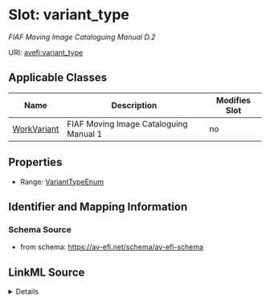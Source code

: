 

# Slot: variant_type


_FIAF Moving Image Cataloguing Manual D.2_



URI: [avefi:variant_type](https://av-efi.net/schema/av-efi-schema/variant_type)



<!-- no inheritance hierarchy -->





## Applicable Classes

| Name | Description | Modifies Slot |
| --- | --- | --- |
| [WorkVariant](WorkVariant.md) | FIAF Moving Image Cataloguing Manual 1 |  no  |







## Properties

* Range: [VariantTypeEnum](VariantTypeEnum.md)





## Identifier and Mapping Information







### Schema Source


* from schema: https://av-efi.net/schema/av-efi-schema




## LinkML Source

<details>
```yaml
name: variant_type
description: FIAF Moving Image Cataloguing Manual D.2
from_schema: https://av-efi.net/schema/av-efi-schema
rank: 1000
alias: variant_type
domain_of:
- WorkVariant
range: VariantTypeEnum

```
</details>